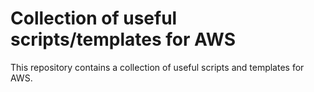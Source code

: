 # Collection of useful scripts/templates for AWS

This repository contains a collection of useful scripts and templates for AWS.
